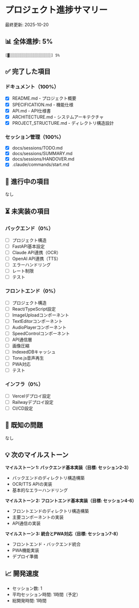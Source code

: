 # プロジェクト進捗サマリー

最終更新: 2025-10-20

## 📊 全体進捗: 5%

```
[▓░░░░░░░░░░░░░░░░░░░] 5%
```

## ✅ 完了した項目

### ドキュメント（100%）
- [x] README.md - プロジェクト概要
- [x] SPECIFICATION.md - 機能仕様
- [x] API.md - API仕様書
- [x] ARCHITECTURE.md - システムアーキテクチャ
- [x] PROJECT_STRUCTURE.md - ディレクトリ構造設計

### セッション管理（100%）
- [x] docs/sessions/TODO.md
- [x] docs/sessions/SUMMARY.md
- [x] docs/sessions/HANDOVER.md
- [x] .claude/commands/start.md

## 🚧 進行中の項目

なし

## ⏳ 未実装の項目

### バックエンド（0%）
- [ ] プロジェクト構造
- [ ] FastAPI基本設定
- [ ] Claude API連携（OCR）
- [ ] OpenAI API連携（TTS）
- [ ] エラーハンドリング
- [ ] レート制限
- [ ] テスト

### フロントエンド（0%）
- [ ] プロジェクト構造
- [ ] React/TypeScript設定
- [ ] ImageUploadコンポーネント
- [ ] TextEditorコンポーネント
- [ ] AudioPlayerコンポーネント
- [ ] SpeedControlコンポーネント
- [ ] API通信層
- [ ] 画像圧縮
- [ ] IndexedDBキャッシュ
- [ ] Tone.js音声再生
- [ ] PWA対応
- [ ] テスト

### インフラ（0%）
- [ ] Vercelデプロイ設定
- [ ] Railwayデプロイ設定
- [ ] CI/CD設定

## 🐛 既知の問題

なし

## 💡 次のマイルストーン

**マイルストーン 1: バックエンド基本実装（目標: セッション2-3）**
- バックエンドのディレクトリ構造構築
- OCR/TTS APIの実装
- 基本的なエラーハンドリング

**マイルストーン 2: フロントエンド基本実装（目標: セッション4-6）**
- フロントエンドのディレクトリ構造構築
- 主要コンポーネントの実装
- API通信の実装

**マイルストーン 3: 統合とPWA対応（目標: セッション7-8）**
- フロントエンド・バックエンド統合
- PWA機能実装
- デプロイ準備

## 📈 開発速度

- セッション数: 1
- 平均セッション時間: 1時間（予定）
- 総開発時間: 1時間
